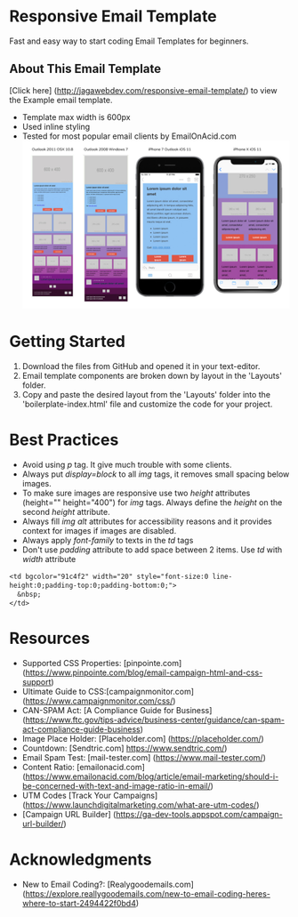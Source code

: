 # Responsive Email Template
Fast and easy way to start coding Email Templates for beginners.

## About This Email Template
[Click here] (http://jagawebdev.com/responsive-email-template/) to view the Example email template.
* Template max width is 600px
* Used inline styling
* Tested for most popular email clients by EmailOnAcid.com
![](test-result.jpg)

# Getting Started
1. Download the files from GitHub and opened it in your text-editor.
2. Email template components are broken down by layout in the 'Layouts' folder.
3. Copy and paste the desired layout from the 'Layouts' folder into the 'boilerplate-index.html' file and customize the code for your project.

# Best Practices
* Avoid using *p* tag. It give much trouble with some clients.
* Always put *display=block* to all *img* tags, it removes small spacing below images.
* To make sure images are responsive use two *height* attributes (height="" height="400") for *img* tags. Always define the *height* on the second *height* attribute.
* Always fill *img* *alt* attributes for accessibility reasons and it provides context for images if images are disabled.
* Always apply *font-family* to texts in the *td* tags
* Don't use *padding* attribute to add space between 2 items. Use *td* with *width* attribute
```
<td bgcolor="91c4f2" width="20" style="font-size:0 line-height:0;padding-top:0;padding-bottom:0;">
  &nbsp;
</td>
```

# Resources
* Supported CSS Properties: [pinpointe.com] (https://www.pinpointe.com/blog/email-campaign-html-and-css-support)
* Ultimate Guide to CSS:[campaignmonitor.com] (https://www.campaignmonitor.com/css/)
* CAN-SPAM Act: [A Compliance Guide for Business] (https://www.ftc.gov/tips-advice/business-center/guidance/can-spam-act-compliance-guide-business)
* Image Place Holder: [Placeholder.com] (https://placeholder.com/)
* Countdown: [Sendtric.com] https://www.sendtric.com/)
* Email Spam Test: [mail-tester.com] (https://www.mail-tester.com/)
* Content Ratio: [emailonacid.com] (https://www.emailonacid.com/blog/article/email-marketing/should-i-be-concerned-with-text-and-image-ratio-in-email/)
* UTM Codes [Track Your Campaigns] (https://www.launchdigitalmarketing.com/what-are-utm-codes/)
* [Campaign URL Builder] (https://ga-dev-tools.appspot.com/campaign-url-builder/)

# Acknowledgments
* New to Email Coding?: [Realygoodemails.com] (https://explore.reallygoodemails.com/new-to-email-coding-heres-where-to-start-2494422f0bd4)
